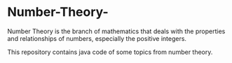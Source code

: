 # Number-Theory-

Number Theory is the branch of mathematics that deals with the properties and relationships of numbers, especially the positive integers.

This repository contains java code of some topics from number theory.
